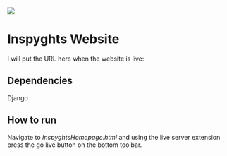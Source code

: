 <img src="https://img.shields.io/badge/lines%20of%20code-1k-grey"/>

# Inspyghts Website

I will put the URL here when the website is live:

## Dependencies

Django

## How to run

Navigate to _InspyghtsHomepage.html_ and using the live server extension press the go live button on the bottom toolbar.

